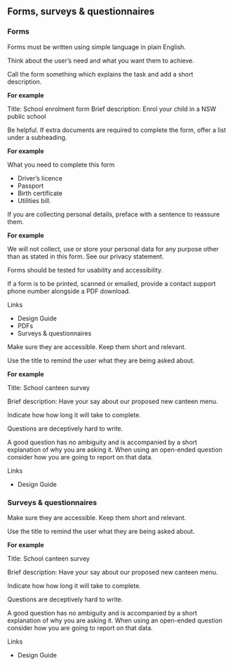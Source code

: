 ---
---
## Forms, surveys & questionnaires


### **Forms**

Forms must be written using simple language in plain English.

Think about the user’s need and what you want them to achieve.

Call the form something which explains the task and add a short description.

**For example**

Title: School enrolment form
Brief description: Enrol your child in a NSW public school

Be helpful. If extra documents are required to complete the form, offer a list under a subheading. 

**For example**

What you need to complete this form

- Driver’s licence
- Passport
- Birth certificate
- Utilities bill.

If you are collecting personal details, preface with a sentence to reassure them. 

**For example**

We will not collect, use or store your personal data for any purpose other than as stated in this form. See our privacy statement.

Forms should be tested for usability and accessibility.

If a form is to be printed, scanned or emailed, provide a contact support phone number alongside a PDF download.

Links
- Design Guide
- PDFs
- Surveys & questionnaires

Make sure they are accessible. Keep them short and relevant.

Use the title to remind the user what they are being asked about.

**For example**

Title: School canteen survey

Brief description: Have your say about our proposed new canteen menu.

Indicate how how long it will take to complete. 

Questions are deceptively hard to write. 

A good question has no ambiguity and is accompanied by a short explanation of why you are asking it. When using an open-ended question consider how you are going to report on that data.

Links

- Design Guide

### Surveys & questionnaires

Make sure they are accessible. Keep them short and relevant.

Use the title to remind the user what they are being asked about.

**For example**

Title: School canteen survey

Brief description: Have your say about our proposed new canteen menu.

Indicate how how long it will take to complete. 

Questions are deceptively hard to write. 

A good question has no ambiguity and is accompanied by a short explanation of why you are asking it. When using an open-ended question consider how you are going to report on that data.

Links
- Design Guide


